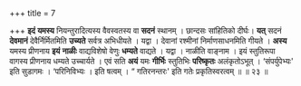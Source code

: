 +++
title = 7

+++
**इदं** **यमस्य** नियन्तुरादित्यस्य वैवस्वतस्य वा **सदनं** स्थानम् । छान्दसः सांहितिको दीर्घः। **यत्** सदनं **देवमानं** देवैर्निर्मितमिति **उच्यते** सर्वत्र अभिधीयते । यद्वा । देवानां रश्मीनां निर्माणसाधनमिति गीयते । **अस्य** यमस्य प्रीणनाय **इयं** **नाळीः** वाद्यविशेषो वेणुः **धम्यते** वाद्यते । यद्वा । नाळीति वाङ्नाम । इयं स्तुतिरूपा वागस्य प्रीणनाय धम्यते उच्चार्यते । एवं सति **अयं** यमः **गीर्भिः** स्तुतिभिः **परिष्कृतः** अलंकृतोऽभूत् । ‘संपर्युपेभ्यः' इति सुडागमः । ‘परिनिविभ्यः । इति षत्वम् । “ गतिरनन्तरः' इति गतेः प्रकृतिस्वरत्वम् ॥ ॥ २३ ॥